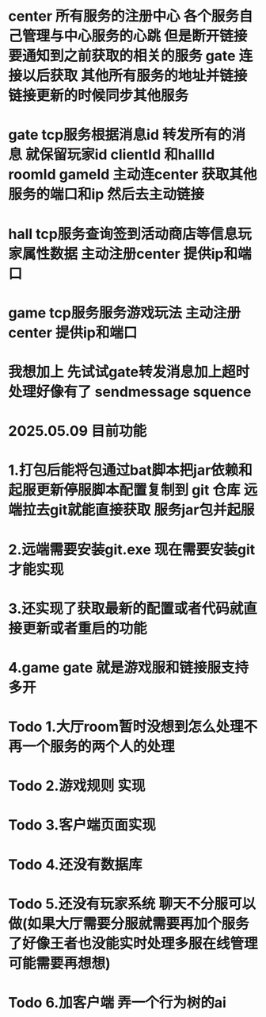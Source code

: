 # center 所有服务的注册中心 各个服务自己管理与中心服务的心跳 但是断开链接要通知到之前获取的相关的服务 gate 连接以后获取 其他所有服务的地址并链接 链接更新的时候同步其他服务

# gate tcp服务根据消息id 转发所有的消息 就保留玩家id clientId 和hallId roomId gameId 主动连center 获取其他服务的端口和ip 然后去主动链接

# hall tcp服务查询签到活动商店等信息玩家属性数据 主动注册center 提供ip和端口

# game tcp服务服务游戏玩法 主动注册center 提供ip和端口

# 我想加上 先试试gate转发消息加上超时处理好像有了 sendmessage squence

# 2025.05.09 目前功能

# 1.打包后能将包通过bat脚本把jar依赖和起服更新停服脚本配置复制到 git 仓库 远端拉去git就能直接获取 服务jar包并起服

# 2.远端需要安装git.exe 现在需要安装git 才能实现

# 3.还实现了获取最新的配置或者代码就直接更新或者重启的功能

# 4.game gate 就是游戏服和链接服支持多开

# Todo 1.大厅room暂时没想到怎么处理不再一个服务的两个人的处理

# Todo 2.游戏规则 实现

# Todo 3.客户端页面实现

# Todo 4.还没有数据库

# Todo 5.还没有玩家系统 聊天不分服可以做(如果大厅需要分服就需要再加个服务了好像王者也没能实时处理多服在线管理 可能需要再想想)

# Todo 6.加客户端 弄一个行为树的ai

